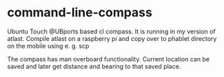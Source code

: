 # command-line-compass
Ubuntu Touch @UBports based cl compass. It is running in my version of atlast. Compile atlast on a raspberry pi and copy over to phablet directory on the mobile using e. g. scp

The compass has man overboard functionality. Current location can be saved and later get distance and bearing to that saved place.
